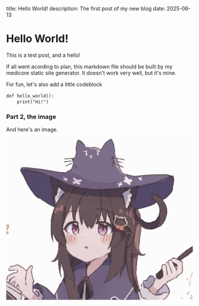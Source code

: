 title: Hello World!
description: The first post of my new blog
date: 2025-06-13

# Hello World!
This is a test post, and a hello!

If all went acording to plan, this markdown file should be built by my medicore static site generator. It doesn't work very well, but it's mine.

For fun, let's also add a little codeblock
``` {.python}
def hello_world():
    print("Hi!")
```

### Part 2, the image
And here's an image.
![My profile pic](/static/images/nyarcana.jpeg)